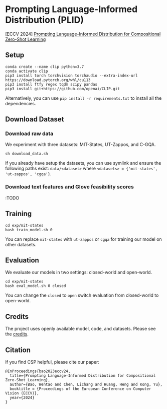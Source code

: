 # Prompting Language-Informed Distribution (PLID)
[ECCV 2024] [Prompting Language-Informed Distribution for Compositional Zero-Shot Learning](https://arxiv.org/pdf/2305.14428)


## Setup
```
conda create --name clip python=3.7
conda activate clip
pip3 install torch torchvision torchaudio --extra-index-url https://download.pytorch.org/whl/cu113
pip3 install ftfy regex tqdm scipy pandas
pip3 install git+https://github.com/openai/CLIP.git
```
Alternatively, you can use `pip install -r requirements.txt` to install all the dependencies.

## Download Dataset

### Download raw data
We experiment with three datasets: MIT-States, UT-Zappos, and C-GQA.
```
sh download_data.sh
```

If you already have setup the datasets, you can use symlink and ensure the following paths exist:
`data/<dataset>` where `<datasets> = {'mit-states', 'ut-zappos', 'cgqa'}`.

### Download text features and Glove feasibility scores

:TODO



## Training
```
cd exp/mit-states
bash train_model.sh 0
```

You can replace `mit-states` with `ut-zappos` or `cgqa` for training our model on other datasets.


## Evaluation
We evaluate our models in two settings: closed-world and open-world.

```
cd exp/mit-states
bash eval_model.sh 0 closed
```
You can change the `closed` to `open` switch evaluation from closed-world to open-world.


## Credits
The project uses openly available model, code, and datasets.
Please see the [credits](credits.md).

## Citation
If you find CSP helpful, please cite our paper:
```
@InProceedings{bao2023eccv24,
  title={Prompting Language-Informed Distribution for Compositional Zero-Shot Learning},
  author={Bao, Wentao and Chen, Lichang and Huang, Heng and Kong, Yu},
  booktitle = {Proceedings of the European Conference on Computer Vision (ECCV)},
  year={2024}
}
```
